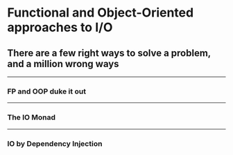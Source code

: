 # Functional and Object-Oriented approaches to I/O

## There are a few right ways to solve a problem, and a million wrong ways

---

### FP and OOP duke it out

---

### The IO Monad

---

### IO by Dependency Injection

<disqus>
